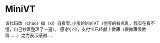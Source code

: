 # MiniVT
该代码改（chao）编（xi）自看雪_小宝的MiniVT（他写的有点乱，我实在看不懂，自己抄着整理了一遍）。
感谢小宝，支付宝已经献上微薄（很微薄很微薄......）之力表示感谢.....
